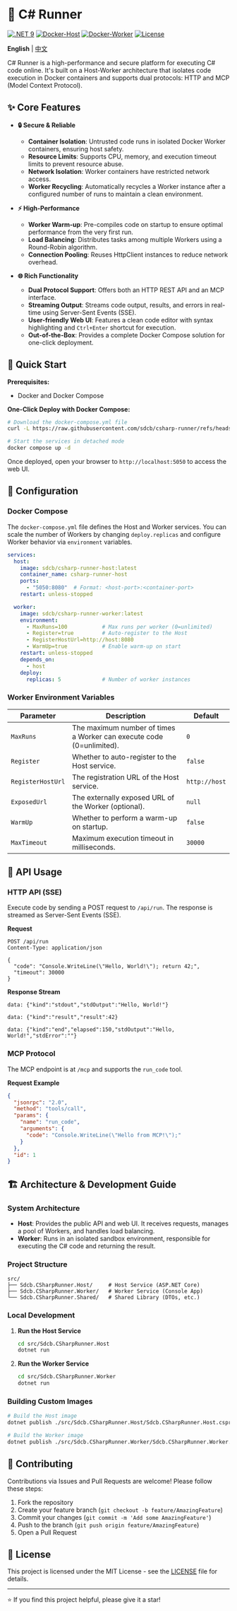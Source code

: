 # 🚀 C\# Runner

[![.NET 9](https://img.shields.io/badge/.NET-9.0-512BD4.svg)](https://dotnet.microsoft.com/download/dotnet/9.0)
[![Docker-Host](https://img.shields.io/docker/v/sdcb/csharp-runner-host?sort=semver&logo=docker)](https://hub.docker.com/r/sdcb/csharp-runner-host)
[![Docker-Worker](https://img.shields.io/docker/v/sdcb/csharp-runner-worker?sort=semver&logo=docker)](https://hub.docker.com/r/sdcb/csharp-runner-worker)
[![License](https://img.shields.io/badge/License-MIT-green.svg)](LICENSE)

**English** | [中文](./README_CN.md)

C\# Runner is a high-performance and secure platform for executing C\# code online. It's built on a Host-Worker architecture that isolates code execution in Docker containers and supports dual protocols: HTTP and MCP (Model Context Protocol).

## ✨ Core Features

  - **🔒 Secure & Reliable**

      - **Container Isolation**: Untrusted code runs in isolated Docker Worker containers, ensuring host safety.
      - **Resource Limits**: Supports CPU, memory, and execution timeout limits to prevent resource abuse.
      - **Network Isolation**: Worker containers have restricted network access.

    <!-- end list -->

      * **Worker Recycling**: Automatically recycles a Worker instance after a configured number of runs to maintain a clean environment.

  - **⚡ High-Performance**

      - **Worker Warm-up**: Pre-compiles code on startup to ensure optimal performance from the very first run.
      - **Load Balancing**: Distributes tasks among multiple Workers using a Round-Robin algorithm.
      - **Connection Pooling**: Reuses HttpClient instances to reduce network overhead.

  - **🌐 Rich Functionality**

      - **Dual Protocol Support**: Offers both an HTTP REST API and an MCP interface.
      - **Streaming Output**: Streams code output, results, and errors in real-time using Server-Sent Events (SSE).
      - **User-friendly Web UI**: Features a clean code editor with syntax highlighting and `Ctrl+Enter` shortcut for execution.
      - **Out-of-the-Box**: Provides a complete Docker Compose solution for one-click deployment.

## 🚀 Quick Start

**Prerequisites:**

  * Docker and Docker Compose

**One-Click Deploy with Docker Compose:**

```bash
# Download the docker-compose.yml file
curl -L https://raw.githubusercontent.com/sdcb/csharp-runner/refs/heads/master/docker-compose.yml -o docker-compose.yml

# Start the services in detached mode
docker compose up -d
```

Once deployed, open your browser to `http://localhost:5050` to access the web UI.

## 🔧 Configuration

### Docker Compose

The `docker-compose.yml` file defines the Host and Worker services. You can scale the number of Workers by changing `deploy.replicas` and configure Worker behavior via `environment` variables.

```yml
services:
  host:
    image: sdcb/csharp-runner-host:latest
    container_name: csharp-runner-host
    ports:
      - "5050:8080"  # Format: <host-port>:<container-port>
    restart: unless-stopped

  worker:
    image: sdcb/csharp-runner-worker:latest
    environment:
      - MaxRuns=100           # Max runs per worker (0=unlimited)
      - Register=true         # Auto-register to the Host
      - RegisterHostUrl=http://host:8080
      - WarmUp=true           # Enable warm-up on start
    restart: unless-stopped
    depends_on:
      - host
    deploy:
      replicas: 5             # Number of worker instances
```

### Worker Environment Variables

| Parameter         | Description                                                        | Default         |
| ----------------- | ------------------------------------------------------------------ | --------------- |
| `MaxRuns`         | The maximum number of times a Worker can execute code (0=unlimited). | `0`             |
| `Register`        | Whether to auto-register to the Host service.                      | `false`         |
| `RegisterHostUrl` | The registration URL of the Host service.                          | `http://host`   |
| `ExposedUrl`      | The externally exposed URL of the Worker (optional).               | `null`          |
| `WarmUp`          | Whether to perform a warm-up on startup.                           | `false`         |
| `MaxTimeout`      | Maximum execution timeout in milliseconds.                         | `30000`         |

## 📡 API Usage

### HTTP API (SSE)

Execute code by sending a POST request to `/api/run`. The response is streamed as Server-Sent Events (SSE).

**Request**

```http
POST /api/run
Content-Type: application/json

{
  "code": "Console.WriteLine(\"Hello, World!\"); return 42;",
  "timeout": 30000
}
```

**Response Stream**

```http
data: {"kind":"stdout","stdOutput":"Hello, World!"}

data: {"kind":"result","result":42}

data: {"kind":"end","elapsed":150,"stdOutput":"Hello, World!","stdError":""}
```

### MCP Protocol

The MCP endpoint is at `/mcp` and supports the `run_code` tool.

**Request Example**

```json
{
  "jsonrpc": "2.0",
  "method": "tools/call",
  "params": {
    "name": "run_code",
    "arguments": {
      "code": "Console.WriteLine(\"Hello from MCP!\");"
    }
  },
  "id": 1
}
```

## 🏗️ Architecture & Development Guide

### System Architecture

  - **Host**: Provides the public API and web UI. It receives requests, manages a pool of Workers, and handles load balancing.
  - **Worker**: Runs in an isolated sandbox environment, responsible for executing the C\# code and returning the result.

### Project Structure

```
src/
├── Sdcb.CSharpRunner.Host/     # Host Service (ASP.NET Core)
├── Sdcb.CSharpRunner.Worker/   # Worker Service (Console App)
└── Sdcb.CSharpRunner.Shared/   # Shared Library (DTOs, etc.)
```

### Local Development

1.  **Run the Host Service**

    ```bash
    cd src/Sdcb.CSharpRunner.Host
    dotnet run
    ```

2.  **Run the Worker Service**

    ```bash
    cd src/Sdcb.CSharpRunner.Worker
    dotnet run
    ```

### Building Custom Images

```bash
# Build the Host image
dotnet publish ./src/Sdcb.CSharpRunner.Host/Sdcb.CSharpRunner.Host.csproj -c Release /t:PublishContainer /p:ContainerRepository=csharp-runner-host

# Build the Worker image
dotnet publish ./src/Sdcb.CSharpRunner.Worker/Sdcb.CSharpRunner.Worker.csproj -c Release /t:PublishContainer /p:ContainerRepository=csharp-runner-worker
```

## 🤝 Contributing

Contributions via Issues and Pull Requests are welcome\! Please follow these steps:

1.  Fork the repository
2.  Create your feature branch (`git checkout -b feature/AmazingFeature`)
3.  Commit your changes (`git commit -m 'Add some AmazingFeature'`)
4.  Push to the branch (`git push origin feature/AmazingFeature`)
5.  Open a Pull Request

## 📄 License

This project is licensed under the MIT License - see the [LICENSE](https://www.google.com/search?q=LICENSE) file for details.

-----

⭐ If you find this project helpful, please give it a star\!